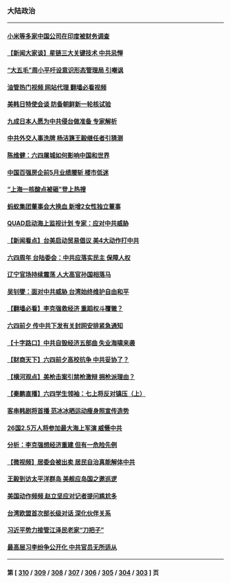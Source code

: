### 大陆政治
---
#### [小米等多家中国公司在印度被财务调查](../../pages/ncid277/n13751723.md?06040045) 
#### [【新闻大家谈】星链三大关键技术 中共忌惮](../../pages/ncid277/n13751708.md?06040045) 
#### [“大五毛”周小平吁设意识形态管理局 引嘲讽](../../pages/ncid277/n13751619.md?06040045) 
#### [油管热门视频 网站代理 翻墙必看视频](http://209.222.30.114:81/youtube.html?06040045)
#### [美韩日特使会谈 防备朝鲜新一轮核试验](../../pages/ncid277/n13751641.md?06040045) 
#### [九成日本人愿为中共侵台做准备 专家解析](../../pages/ncid277/n13751736.md?06040045) 
#### [中共外交人事洗牌 杨洁篪王毅继任者引猜测](../../pages/ncid277/n13751705.md?06040045) 
#### [陈维健：六四屠城如何影响中国和世界](../../pages/ncid277/n13751351.md?06040045) 
#### [中国百强房企前5月业绩腰斩 楼市低迷](../../pages/ncid277/n13751706.md?06040045) 
#### [“上海一核酸点被砸”登上热搜](../../pages/ncid277/n13751565.md?06040045) 
#### [蚂蚁集团董事会大换血 新增2女性独立董事](../../pages/ncid277/n13751539.md?06040045) 
#### [QUAD启动海上监视计划 专家：应对中共威胁](../../pages/ncid277/n13750988.md?06040045) 
#### [【新闻看点】台美启动贸易倡议 美4大动作打中共](../../pages/ncid277/n13751273.md?06040045) 
#### [六四周年 台陆委会：中共应落实民主 保障人权](../../pages/ncid277/n13751442.md?06040045) 
#### [辽宁官场持续震荡 人大高官孙国相落马](../../pages/ncid277/n13751508.md?06040045) 
#### [吴钊燮：面对中共威胁 台湾始终维护自由和平](../../pages/ncid277/n13751361.md?06040045) 
#### [【翻墙必看】李克强救经济 重蹈权斗覆辙？](../../pages/ncid277/n13751347.md?06040045) 
#### [六四前夕 传中共下发有关封网安排紧急通知](../../pages/ncid277/n13751339.md?06040045) 
#### [【十字路口】中共自毁经济五部曲 失业海啸来袭](../../pages/ncid277/n13751263.md?06040045) 
#### [【财商天下】六四前夕高校抗争 中共妥协了？](../../pages/ncid277/n13751091.md?06040045) 
#### [【横河观点】美枪击案引禁枪激辩 拥枪派理由？](../../pages/ncid277/n13751269.md?06040045) 
#### [【秦鹏直播】六四学生领袖：七上将反对镇压（上）](../../pages/ncid277/n13751038.md?06040045) 
#### [客串韩剧将首播 范冰冰晒运动瘦身照宣传造势](../../pages/ncid277/n13751191.md?06040045) 
#### [26国2.5万人将参加最大海上军演 威慑中共](../../pages/ncid277/n13751040.md?06040045) 
#### [分析：李克强想经济重建 但有一危险先例](../../pages/ncid277/n13750577.md?06040045) 
#### [【微视频】居委会被出卖 居民自治真能解体中共](../../pages/ncid277/n13751033.md?06040045) 
#### [王毅到访太平洋群岛 美舰应岛国之邀巡逻](../../pages/ncid277/n13751112.md?06040045) 
#### [美国动作频频 赵立坚应对记者提问尴尬多](../../pages/ncid277/n13751169.md?06040045) 
#### [台湾欧盟首次部长级对话 深化伙伴关系](../../pages/ncid277/n13751071.md?06040045) 
#### [习近平势力接管江泽民老家“刀把子”](../../pages/ncid277/n13751076.md?06040045) 
#### [最高层习李纷争公开化 中共官员无所适从](../../pages/ncid277/n13751052.md?06040045) 

---
#### 第 [ [310](./310.md?06040045) / [309](./309.md?06040045) / [308](./308.md?06040045) / [307](./307.md?06040045) / [306](./306.md?06040045) / [305](./305.md?06040045) / [304](./304.md?06040045) / [303](./303.md?06040045) ] 页
